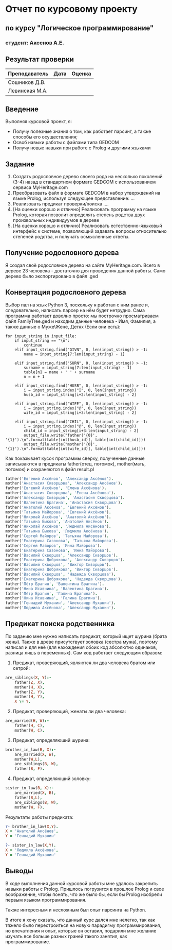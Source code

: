 # Отчет по курсовому проекту
## по курсу "Логическое программирование"

### студент: Аксенов А.Е.

## Результат проверки

| Преподаватель     | Дата         |  Оценка       |
|-------------------|--------------|---------------|
| Сошников Д.В. |              |                   |
| Левинская М.А.|              |                   |

## Введение
Выполняя курсовой проект, я:
* Получу полезные знания о том, как работает парсинг, а также способы его осуществления;
* Освоб навыки работы с файлами типа GEDCOM 
* Получу новые навыки при работе с Prolog и другими языками

## Задание

 1. Создать родословное дерево своего рода на несколько поколений (3-4) назад в стандартном формате GEDCOM с использованием сервиса MyHeritage.com 
 2. Преобразовать файл в формате GEDCOM в набор утверждений на языке Prolog, используя следующее представление: ...
 3. Реализовать предикат проверки/поиска .... 
 4. [На оценки хорошо и отлично] Реализовать программу на языке Prolog, которая позволит определять степень родства двух произвольных индивидуумов в дереве
 5. [На оценки хорошо и отлично] Реализовать естественно-языковый интерфейс к системе, позволяющий задавать вопросы относительно степеней родства, и получать осмысленные ответы. 

## Получение родословного дерева

Я создал своё родословное дерево на сайте MyHeritage.com. Всего в дереве 23 человека - достаточно для проведения данной работы. Само дерево было экспортировано в файл .ged

## Конвертация родословного дерева

Выбор пал на язык Python 3, поскольку я работал с ним ранее и, следовательно, написать парсер на нём будет нетрудно.
Сама программа работает доволно просто: мы построчно просматриваем файл FamilyTree.ged и находим данные человека - Имя, Фамилия, а также данные о Муже\Жене, Детях (Если они есть):

```python3
for input_string in input_file:
    if input_string == "\n":
        continue
    elif input_string.find("GIVN", 0, len(input_string)) > -1:
        name = input_string[7:len(input_string) - 1]

    elif input_string.find("SURN", 0, len(input_string)) > -1:
        surname = input_string[7:len(input_string) - 1]
        table[n] = name + ' ' + surname
        n = n + 1
        
    elif input_string.find("HUSB", 0, len(input_string)) > -1:
        i = input_string.index("I", 0, len(input_string))
        husb_id = input_string[i+2:len(input_string) - 2]

    elif input_string.find("WIFE", 0, len(input_string)) > -1:
        i = input_string.index("@", 0, len(input_string))
        wife_id = input_string[i+3:len(input_string) - 2] 

    elif input_string.find("CHIL", 0, len(input_string)) > -1:
        i = input_string.index("@", 0, len(input_string))
        child_id = input_string[i+3:len(input_string) - 2] 
        output_file.write("father('{0}', '{1}').\n".format(table[int(husb_id)], table[int(child_id)]))
        output_file.write("mother('{0}', '{1}').\n".format(table[int(wife_id)], table[int(child_id)]))
```
Как показывает кусок программы сверху, полученные данные записываются в предикаты father(отец, потомок), mother(мать, потомок) и сохраняются в файл result.pl

```prolog
father('Евгений Аксёнов', 'Александр Аксёнов').
mother('Анастасия Скворцова', 'Александр Аксёнов').
father('Евгений Аксёнов', 'Елена Аксёнова').
mother('Анастасия Скворцова', 'Елена Аксёнова').
father('Александр Скворцов', 'Анастасия Скворцова').
mother('Валентина Брагина', 'Анастасия Скворцова').
father('Анатолий Аксёнов', 'Евгений Аксёнов').
mother('Татьяна Майорова', 'Евгений Аксёнов').
father('Николай Аксёнов', 'Анатолий Аксёнов').
mother('Татьяна Быкова', 'Анатолий Аксёнов').
father('Николай Аксёнов', 'Людмила Аксёнова').
mother('Татьяна Быкова', 'Людмила Аксёнова').
father('Сергей Майоров', 'Татьяна Майорова').
mother('Екатерина Сазонова', 'Татьяна Майорова').
father('Сергей Майоров', 'Инна Майорова').
mother('Екатерина Сазонова', 'Инна Майорова').
father('Василий Скворцов', 'Александр Скворцов').
mother('Екатерина Добрякова', 'Александр Скворцов').
father('Василий Скворцов', 'Виктор Скворцов').
mother('Екатерина Добрякова', 'Виктор Скворцов').
father('Василий Скворцов', 'Надежда Скворцова').
mother('Екатерина Добрякова', 'Надежда Скворцова').
father('Пётр Брагин', 'Валентина Брагина').
mother('Нина Исавнина', 'Валентина Брагина').
father('Пётр Брагин', 'Галина Брагина').
mother('Нина Исавнина', 'Галина Брагина').
father('Геннадий Муханин', 'Александр Муханин').
mother('Людмила Аксёнова', 'Александр Муханин').
```

## Предикат поиска родственника

По заданию мне нужно написать предикат, который ищет шурина (брата жены). Также в древе присутствует золовка (сестра мужа), поэтому написал и для неё (для нахождения обоих код абсолютно одинаков, разница лишь в переменных).
Сам код работает следующим образом: 
1. Предикат, проверяющий, являются ли два человека братом или сетрой:
```prolog
are_siblings(X, Y):-
    father(Z, X),
    mother(H, X),
    father(Z, Y),
    mother(H, Y),
    X \= Y.
```
2. Предикат, проверяющий, женаты ли два человека:
```prolog
are_married(H, W):-
    father(H, C),
    mother(W, C).
```
3. Предикат, определяюший шурина:
```prolog
brother_in_law(B, X):-
    are_married(X, W),
    mother(W,L),
    are_siblings(B, W),
    father(B, F).
```
4. Предикат, определяюший золовку:
```prolog
sister_in_law(B, X):-
    are_married(X, B),
    father(B,L),
    are_siblings(B, W),
    mother(W, F).
```
Результаты работы предиката:
```prolog
?- brother_in_law(X,Y).
X = 'Анатолий Аксёнов',
Y = 'Геннадий Муханин'

?- sister_in_law(X,Y).
X = 'Людмила Аксёнова',
Y = 'Геннадий Муханин'
```

## Выводы
В ходе выполнения данной курсовой работы мне удалось закрепить навыки работы с Prolog. Пришлось погрузится в прошлое Prolog и свое воображение, чтобы понять, что же было бы, если бы Prolog изобрели первым языком программирования.

Также интересным и несложным был опыт парсинга на Python.

В итоге я хочу сказать, что данный курс дался мне нелегко, так как тяжело было перестроиться на новую парадигму программирования, но впечатления и опыт, которые он оставил, подарили мне желание изучать все больше разных граней такого занятия, как программирование.
